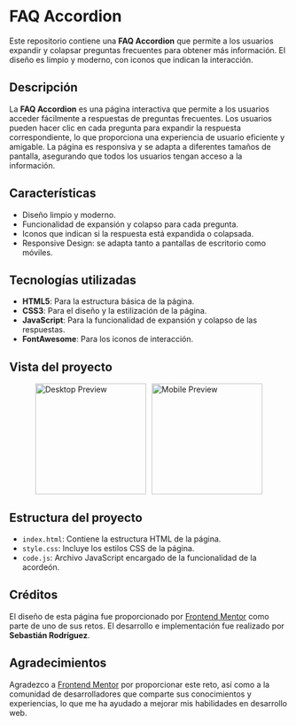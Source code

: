 # FAQ Accordion

Este repositorio contiene una **FAQ Accordion** que permite a los usuarios expandir y colapsar preguntas frecuentes para obtener más información. El diseño es limpio y moderno, con iconos que indican la interacción.

## Descripción

La **FAQ Accordion** es una página interactiva que permite a los usuarios acceder fácilmente a respuestas de preguntas frecuentes. Los usuarios pueden hacer clic en cada pregunta para expandir la respuesta correspondiente, lo que proporciona una experiencia de usuario eficiente y amigable. La página es responsiva y se adapta a diferentes tamaños de pantalla, asegurando que todos los usuarios tengan acceso a la información.

## Características

- Diseño limpio y moderno.
- Funcionalidad de expansión y colapso para cada pregunta.
- Iconos que indican si la respuesta está expandida o colapsada.
- Responsive Design: se adapta tanto a pantallas de escritorio como móviles.

## Tecnologías utilizadas

- **HTML5**: Para la estructura básica de la página.
- **CSS3**: Para el diseño y la estilización de la página.
- **JavaScript**: Para la funcionalidad de expansión y colapso de las respuestas.
- **FontAwesome**: Para los iconos de interacción.

## Vista del proyecto

<div style="display: flex; justify-content: center;">
  <img src="https://res.cloudinary.com/dz209s6jk/image/upload/v1701355692/Challenges/wjhbnth49rytugjjmucl.jpg" alt="Desktop Preview" style="margin-right: 10px; height: 200px; width: auto;">
  <img src="https://res.cloudinary.com/dz209s6jk/image/upload/v1701355692/Challenges/ehs7scbwl0p0m1zfbtf6.jpg" alt="Mobile Preview" style="height: 200px; width: auto; object-fit: cover;">
</div>

## Estructura del proyecto

- `index.html`: Contiene la estructura HTML de la página.
- `style.css`: Incluye los estilos CSS de la página.
- `code.js`: Archivo JavaScript encargado de la funcionalidad de la acordeón.

## Créditos

El diseño de esta página fue proporcionado por [Frontend Mentor](https://www.frontendmentor.io) como parte de uno de sus retos. El desarrollo e implementación fue realizado por **Sebastián Rodríguez**.

## Agradecimientos

Agradezco a [Frontend Mentor](https://www.frontendmentor.io) por proporcionar este reto, así como a la comunidad de desarrolladores que comparte sus conocimientos y experiencias, lo que me ha ayudado a mejorar mis habilidades en desarrollo web.